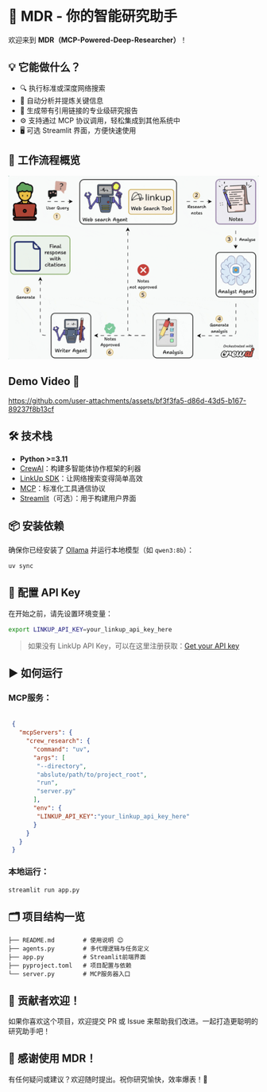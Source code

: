 # 🚀 MDR - 你的智能研究助手

欢迎来到 **MDR（MCP-Powered-Deep-Researcher）**！  
## 💡 它能做什么？

- 🔍 执行标准或深度网络搜索
- 🧠 自动分析并提炼关键信息
- 📄 生成带有引用链接的专业级研究报告
- ⚙️ 支持通过 MCP 协议调用，轻松集成到其他系统中
- 🖥️ 可选 Streamlit 界面，方便快速使用

## 🔄 工作流程概览

![MDR工作流程](assets/workflow.png)

## Demo Video 🎥

https://github.com/user-attachments/assets/bf3f3fa5-d86d-43d5-b167-89237f8b13cf




## 🛠 技术栈

- **Python >=3.11**
- [CrewAI](https://github.com/joaomdmoura/crewai)：构建多智能体协作框架的利器
- [LinkUp SDK](https://linkup.ai/)：让网络搜索变得简单高效
- [MCP](https://github.com/withcatai/mcp)：标准化工具通信协议
- [Streamlit](https://streamlit.io/)（可选）：用于构建用户界面

## 📦 安装依赖

确保你已经安装了 [Ollama](https://ollama.com/) 并运行本地模型（如 `qwen3:8b`）：

```bash
uv sync
```


## 🔐 配置 API Key

在开始之前，请先设置环境变量：

```bash
export LINKUP_API_KEY=your_linkup_api_key_here
```

> 如果没有 LinkUp API Key，可以在这里注册获取：[Get your API key](https://app.linkup.so/sign-up)


## ▶️ 如何运行

### MCP服务：

```json

 {
   "mcpServers": {
     "crew_research": {
       "command": "uv",
       "args": [
        "--directory",
        "abslute/path/to/project_root",
        "run",
        "server.py"
       ],
       "env": {
        "LINKUP_API_KEY":"your_linkup_api_key_here"
       }
     }
   }
 }

```

### 本地运行：

```bash
streamlit run app.py
```


## 🗂 项目结构一览

```
├── README.md        # 使用说明 😊
├── agents.py        # 多代理逻辑与任务定义
├── app.py           # Streamlit前端界面
├── pyproject.toml   # 项目配置与依赖
└── server.py        # MCP服务器入口
```

## 👥 贡献者欢迎！

如果你喜欢这个项目，欢迎提交 PR 或 Issue 来帮助我们改进。一起打造更聪明的研究助手吧！


## 🙌 感谢使用 MDR！

有任何疑问或建议？欢迎随时提出。祝你研究愉快，效率爆表！🚀
